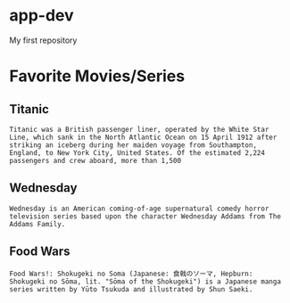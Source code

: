 # app-dev
My first repository


# Favorite Movies/Series
  ## **Titanic**
    Titanic was a British passenger liner, operated by the White Star Line, which sank in the North Atlantic Ocean on 15 April 1912 after striking an iceberg during her maiden voyage from Southampton, England, to New York City, United States. Of the estimated 2,224 passengers and crew aboard, more than 1,500 
    
  ## **Wednesday**
    Wednesday is an American coming-of-age supernatural comedy horror television series based upon the character Wednesday Addams from The Addams Family. 
  
  ## **Food Wars**
    Food Wars!: Shokugeki no Soma (Japanese: 食戟のソーマ, Hepburn: Shokugeki no Sōma, lit. "Sōma of the Shokugeki") is a Japanese manga series written by Yūto Tsukuda and illustrated by Shun Saeki.
